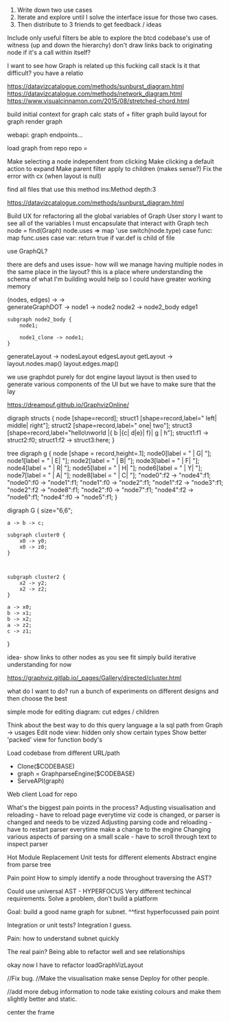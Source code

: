 1. Write down two use cases
2. Iterate and explore until I solve the interface issue for those two cases.
3. Then distribute to 3 friends to get feedback / ideas


Include only useful filters
be able to explore the btcd codebase's use of witness (up and down the hierarchy)
don't draw links back to originating node if it's a call within itself? 

I want to see how Graph is related up this fucking call stack
Is it that difficult? 
you have a relatio

https://datavizcatalogue.com/methods/sunburst_diagram.html
https://datavizcatalogue.com/methods/network_diagram.html
https://www.visualcinnamon.com/2015/08/stretched-chord.html


build initial context for graph
calc stats of + filter graph
build layout for graph
render graph


webapi:
    graph
        endpoints...
    



load graph from repo
repo = 




Make selecting a node independent from clicking
Make clicking a default action to expand
Make parent filter apply to children (makes sense?)
Fix the error with cx (when layout is null)



find all files that use this method
ins:Method depth:3


https://datavizcatalogue.com/methods/sunburst_diagram.html




Build UX for refactoring all the global variables of Graph
    User story
        I want to see all of the variables I must encapsulate that interact with Graph
    tech
        node = find(Graph)
        node.uses => map 'use
            switch(node.type)
            case func:
                map func.uses
            case var:
                return true if var.def is child of file

use GraphQL?



there are defs and uses
issue- how will we manage having multiple nodes in the same place in the layout?
this is a place where understanding the schema of what I'm building would help so I could have greater working memory

(nodes, edges) -> <Graph/> ->  
generateGraphDOT ->
    node1 -> node2
    node2 -> node2_body
    edge1

    subgraph node2_body {
        node1;

        node1_clone -> node1;
    }
generateLayout ->
    nodesLayout
    edgesLayout
getLayout -> 
    layout.nodes.map(<Node/>)
    layout.edges.map(<Edge>)


we use graphdot purely for dot engine layout
layout is then used to generate various components of the UI
but we have to make sure that the lay



https://dreampuf.github.io/GraphvizOnline/


digraph structs {
node [shape=record];
    struct1 [shape=record,label="<f0> left|<f1> middle|<f2> right"];
    struct2 [shape=record,label="<f0> one|<f1> two"];
    struct3 [shape=record,label="hello\nworld |{ b |{c|<here> d|e}| f}| g | h"];
    struct1:f1 -> struct2:f0;
    struct1:f2 -> struct3:here;
}

tree
digraph g {
node [shape = record,height=.1];
node0[label = "<f0> |<f1> G|<f2> "];
node1[label = "<f0> |<f1> E|<f2> "];
node2[label = "<f0> |<f1> B|<f2> "];
node3[label = "<f0> |<f1> F|<f2> "];
node4[label = "<f0> |<f1> R|<f2> "];
node5[label = "<f0> |<f1> H|<f2> "];
node6[label = "<f0> |<f1> Y|<f2> "];
node7[label = "<f0> |<f1> A|<f2> "];
node8[label = "<f0> |<f1> C|<f2> "];
"node0":f2 -> "node4":f1;
"node0":f0 -> "node1":f1;
"node1":f0 -> "node2":f1;
"node1":f2 -> "node3":f1;
"node2":f2 -> "node8":f1;
"node2":f0 -> "node7":f1;
"node4":f2 -> "node6":f1;
"node4":f0 -> "node5":f1;
}


digraph G {
size="6,6";

	a -> b -> c;

	subgraph cluster0 {
		x0 -> y0;
		x0 -> z0;
	}

	

	subgraph cluster2 {
		x2 -> y2;
		x2 -> z2;
	}

	a -> x0;
	b -> x1;
	b -> x2;
	a -> z2;
	c -> z1;
}







idea-
show links to other nodes as you see fit
simply build iterative understanding for now


https://graphviz.gitlab.io/_pages/Gallery/directed/cluster.html



what do I want to do? 
run a bunch of experiments on different designs
and then choose the best




simple mode for editing diagram:
    cut edges / children

Think about the best way to do this
    query language a la sql
    path from Graph -> usages
Edit node view:
    hidden
    only show certain types
Show better 'packed' view for function body's





Load codebase from different URL/path

 - Clone($CODEBASE)
 - graph = GraphparseEngine($CODEBASE)
 - ServeAPI(graph)

Web client
    Load for repo


What's the biggest pain points in the process?
    Adjusting visualisation and reloading - have to reload page everytime viz code is changed, or parser is changed and needs to be vizzed
    Adjusting parsing code and reloading - have to restart parser everytime make a change to the engine
    Changing various aspects of parsing on a small scale - have to scroll through text to inspect parser

Hot Module Replacement
Unit tests for different elements
Abstract engine from parse tree




Pain point
    How to simply identify a node throughout traversing the AST?

Could use universal AST -
    HYPERFOCUS
    Very different techincal requirements.
    Solve a problem, don't build a platform




Goal:
    build a good name graph for subnet.
        ^^first hyperfocussed pain point



Integration or unit tests?
Integration I guess.




Pain: how to understand subnet quickly


The real pain? 
Being able to refactor well and see relationships



okay now I have to refactor loadGraphVizLayout




//Fix bug.
//Make the visualisation make sense
Deploy for other people.


//add more debug information to node
take existing colours and make them slightly better and static.



center the frame
